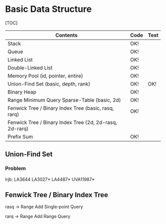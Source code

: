# Basic Data Structure



[TOC]

| Contents                                 | Code | Test |
| ---------------------------------------- | ---- | ---- |
| Stack                                    | OK!  |      |
| Queue                                    | OK!  |      |
| Linked List                              | OK!  |      |
| Double-Linked List                       | OK!  |      |
| Memory Pool (id, pointer, entire)        | OK!  |      |
| Union-Find Set (basic, depth, rank)      | OK!  | OK!  |
| Binary Heap                              | OK!  |      |
| Range Minimum Query Sparse-Table (basic, 2d) | OK!  |      |
| Fenwick Tree / Binary Index Tree (basic, rasq, rarq) | OK!  |      |
| Fenwick Tree / Binary Index Tree (2d, 2d-rasq, 2d-rarq) |      |      |
| Prefix Sum                               | OK!  |      |



## Union-Find Set 

### Problem

lrjb: LA3644 LA3027* LA4487* UVA11987* 



## Fenwick Tree / Binary Index Tree

rasq -> Range Add Single-point Query

rarq -> Range Add Range Query